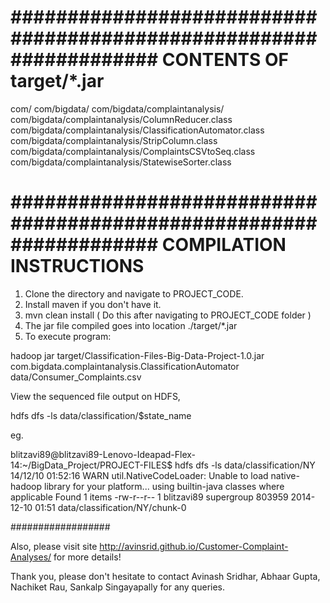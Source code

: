 ###################################################################
CONTENTS OF target/*.jar
===================================================================
com/
com/bigdata/
com/bigdata/complaintanalysis/
com/bigdata/complaintanalysis/ColumnReducer.class
com/bigdata/complaintanalysis/ClassificationAutomator.class
com/bigdata/complaintanalysis/StripColumn.class
com/bigdata/complaintanalysis/ComplaintsCSVtoSeq.class
com/bigdata/complaintanalysis/StatewiseSorter.class

###################################################################
COMPILATION INSTRUCTIONS
===================================================================

1) Clone the directory and navigate to PROJECT_CODE.
2) Install maven if you don't have it.
3) mvn clean install ( Do this after navigating to PROJECT_CODE folder )
4) The jar file compiled goes into location ./target/*.jar
5) To execute program:

hadoop jar target/Classification-Files-Big-Data-Project-1.0.jar com.bigdata.complaintanalysis.ClassificationAutomator data/Consumer_Complaints.csv

View the sequenced file output on HDFS,

hdfs dfs -ls data/classification/$state_name

eg.

blitzavi89@blitzavi89-Lenovo-Ideapad-Flex-14:~/BigData_Project/PROJECT-FILES$ hdfs dfs -ls data/classification/NY
14/12/10 01:52:16 WARN util.NativeCodeLoader: Unable to load native-hadoop library for your platform... using builtin-java classes where applicable
Found 1 items
-rw-r--r--   1 blitzavi89 supergroup     803959 2014-12-10 01:51 data/classification/NY/chunk-0

##################

Also, please visit site http://avinsrid.github.io/Customer-Complaint-Analyses/ for more details!

Thank you, please don't hesitate to contact Avinash Sridhar, Abhaar Gupta, Nachiket Rau, Sankalp Singayapally for any queries.
 
